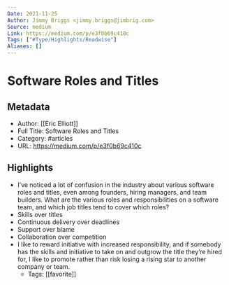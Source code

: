 ```yaml
---
Date: 2021-11-25
Author: Jimmy Briggs <jimmy.briggs@jimbrig.com>
Source: medium
Link: https://medium.com/p/e3f0b69c410c
Tags: ["#Type/Highlights/Readwise"]
Aliases: []
---
```

# Software Roles and Titles

## Metadata
- Author: [[Eric Elliott]]
- Full Title: Software Roles and Titles
- Category: #articles
- URL: https://medium.com/p/e3f0b69c410c

## Highlights
- I’ve noticed a lot of confusion in the industry about various software roles and titles, even among founders, hiring managers, and team builders. What are the various roles and responsibilities on a software team, and which job titles tend to cover which roles?
- Skills over titles
- Continuous delivery over deadlines
- Support over blame
- Collaboration over competition
- I like to reward initiative with increased responsibility, and if somebody has the skills and initiative to take on and outgrow the title they’re hired for, I like to promote rather than risk losing a rising star to another company or team.
    - Tags: [[favorite]] 
